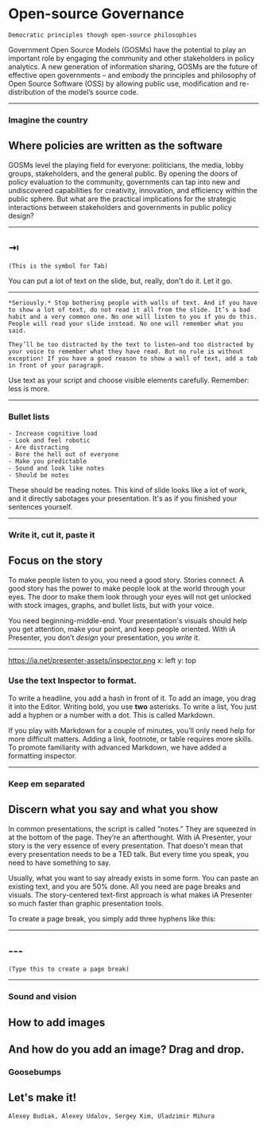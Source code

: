 # Open-source Governance
 	Democratic principles though open-source philosophies

Government Open Source Models (GOSMs) have the potential to play an important role by engaging the community and other stakeholders in policy analytics. A new generation of information sharing, GOSMs are the future of effective open governments – and embody the principles and philosophy of Open Source Software (OSS) by allowing public use, modification and re-distribution of the model’s source code.


---
### Imagine the country
## Where policies are written as the software

GOSMs level the playing field for everyone: politicians, the media, lobby groups, stakeholders, and the general public. By opening the doors of policy evaluation to the community, governments can tap into new and undiscovered capabilities for creativity, innovation, and efficiency within the public sphere. But what are the practical implications for the strategic interactions between stakeholders and governments in public policy design?

---
## ⇥
	(This is the symbol for Tab)

You can put a lot of text on the slide, but, really, don't do it. Let it go.

---
	*Seriously.* Stop bothering people with walls of text. And if you have to show a lot of text, do not read it all from the slide. It’s a bad habit and a very common one. No one will listen to you if you do this. People will read your slide instead. No one will remember what you said.

	They’ll be too distracted by the text to listen—and too distracted by your voice to remember what they have read. But no rule is without exception! If you have a good reason to show a wall of text, add a tab in front of your paragraph. 

Use text as your script and choose visible elements carefully. Remember: less is more.

---
### Bullet lists
	- Increase cognitive load
	- Look and feel robotic  
	- Are distracting
	- Bore the hell out of everyone
	- Make you predictable
	- Sound and look like notes
	- Should be notes

These should be reading notes. This kind of slide looks like a lot of work, and it directly sabotages your presentation. It's as if you finished your sentences yourself.

---
### Write it, cut it, paste it
## Focus on the story 

To make people listen to you, you need a good story. Stories connect. A good story has the power to make people look at the world through your eyes. The door to make them look through your eyes will not get unlocked with stock images, graphs, and bullet lists, but with your voice. 

You need beginning-middle-end. Your presentation's visuals should help you get attention, make your point, and keep people oriented. With iA Presenter, you don’t *design* your presentation, you *write* it. 

---
https://ia.net/presenter-assets/inspector.png
x: left
y: top

### Use the text Inspector to format.

To write a headline, you add a hash in front of it. To add an image, you drag it into the Editor. Writing bold, you use **two** asterisks. To write a list, You just add a hyphen or a number with a dot. This is called Markdown.

If you play with Markdown for a couple of minutes, you’ll only need help for more difficult matters. Adding a link, footnote, or table requires more skills. To promote familiarity with advanced Markdown, we have added a formatting inspector.  

---
### Keep em separated
## Discern what you say and what you show 

In common presentations, the script is called “notes.” They are squeezed in at the bottom of the page. They’re an afterthought. With iA Presenter, your story is the very essence of every presentation. That doesn't mean that every presentation needs to be a TED talk. But every time you speak, you need to have something to say.

Usually, what you want to say already exists in some form. You can paste an existing text, and you are 50% done. All you need are page breaks and visuals. The story-centered text-first approach is what makes iA Presenter so much faster than graphic presentation tools.

To create a page break, you simply add three hyphens like this: 

---
## ---
	(Type this to create a page break)

---
### Sound and vision
## How to add images

And how do you add an image? Drag and drop.
---
### Goosebumps
## Let's make it!
	Alexey Budiak, Alexey Udalov, Sergey Kim, Uladzimir Mihura



